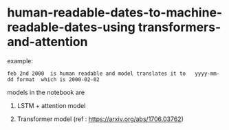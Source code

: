 # human-readable-dates-to-machine-readable-dates-using transformers-and-attention

example:
    
    feb 2nd 2000  is human readable and model translates it to   yyyy-mm-dd format  which is 2000-02-02
    
    
models in the notebook are 
1.  LSTM + attention model 

2. Transformer model (ref : https://arxiv.org/abs/1706.03762)
